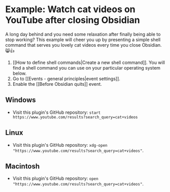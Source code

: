 # Example: Watch cat videos on YouTube after closing Obsidian
A long day behind and you need some relaxation after finally being able to stop working? This example will cheer you up by presenting a simple shell command that serves you lovely cat videos every time you close Obsidian. 😸👍

1. [[How to define shell commands|Create a new shell command]]. You will find a shell command you can use on your particular operating system below.
2. Go to [[Events - general principles|event settings]].
3. Enable the [[Before Obsidian quits]] event. 

## Windows
- Visit this plugin's GitHub repository: `start https://www.youtube.com/results?search_query=cat+videos`

## Linux
- Visit this plugin's GitHub repository: `xdg-open "https://www.youtube.com/results?search_query=cat+videos"`.

## Macintosh
- Visit this plugin's GitHub repository: `open "https://www.youtube.com/results?search_query=cat+videos"`.